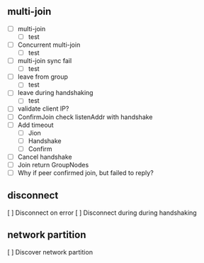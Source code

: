 ## multi-join

- [ ] multi-join
  - [ ] test
- [ ] Concurrent multi-join
  - [ ] test
- [ ] multi-join sync fail
  - [ ] test
- [ ] leave from group
  - [ ] test
- [ ] leave during handshaking
  - [ ] test
- [ ] validate client IP?
- [ ] ConfirmJoin check listenAddr with handshake
- [ ] Add timeout
  - [ ] Jion
  - [ ] Handshake
  - [ ] Confirm
- [ ] Cancel handshake
- [ ] Join return GroupNodes
- [ ] Why if peer confirmed join, but failed to reply?

## disconnect

[ ] Disconnect on error
[ ] Disconnect during during handshaking

## network partition

[ ] Discover network partition
